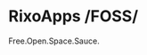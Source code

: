 <!DOCTYPE html>
<html>
<head>
<title>RixoApps</title>
</head>
<body>

<h1>RixoApps /FOSS/</h1>
<p>
    Free.Open.Space.Sauce.</p>

</body>
</html> 
